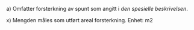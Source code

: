 a) Omfatter forsterkning av spunt som angitt i *den spesielle beskrivelsen*.

x) Mengden måles som utført areal forsterkning. Enhet: m2

